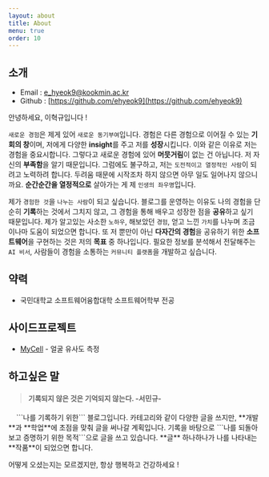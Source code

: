 ```yaml
---
layout: about
title: About
menu: true
order: 10
---
```


## 소개

- Email : <e_hyeok9@kookmin.ac.kr>
- Github : [https://github.com/ehyeok9](https://github.com/ehyeok9)

안녕하세요, 이혁규입니다 !

```새로운 경험```은 제게 있어 ```새로운 동기부여```입니다. 경험은 다른 경험으로 이어질 수 있는 **기회의 창**이며, 저에게 다양한 **insight**를 주고 저를 **성장**시킵니다. 이와 같은 이유로 저는 경험을 중요시합니다. 그렇다고 새로운 경험에 있어 **머뭇거림**이 없는 건 아닙니다. 저 자신의 **부족함**을 알기 때문입니다. 그럼에도 불구하고, 저는 ```도전적이고 열정적인 사람```이 되려고 노력하려 합니다. 두려움 때문에 시작조차 하지 않으면 아무 일도 일어나지 않으니까요. **순간순간을 열정적으로** 살아가는 게 제 ```인생의 좌우명```입니다.

제가 ```경험한 것```을 ```나누는 사람```이 되고 싶습니다. 블로그를 운영하는 이유도 나의 경험을 단순히 **기록**하는 것에서 그치지 않고, 그 경험을 통해 배우고 성장한 점을 **공유**하고 싶기 때문입니다. 제가 알고있는 사소한 ```노하우```, 해보았던 ```경험```, 얻고 느낀 ```가치```를 나누며 조금이나마 도움이 되었으면 합니다. 또 저 뿐만이 아닌 **다자간의 경험**을 공유하기 위한 **소프트웨어**을 구현하는 것은 저의 **목표** 중 하나입니다. 필요한 정보를 분석해서 전달해주는 ```AI 비서```, 사람들이 경험을 소통하는 ```커뮤니티 플랫폼```을 개발하고 싶습니다. 


## 약력

- 국민대학교 소프트웨어융합대학 소프트웨어학부 전공

## 사이드프로젝트

- [MyCell](https://github.com/ehyeok9/MyCell) - 얼굴 유사도 측정

## 하고싶은 말
<blockquote><h4>기록되지 않은 것은 기억되지 않는다.  -서민규-  </h4></blockquote>
&nbsp;&nbsp;&nbsp;&nbsp;```나를 기록하기 위한``` 블로그입니다. 카테고리와 같이 다양한 글을 쓰지만, **개발**과 **학업**에 초점을 맞춰 글을 써나갈 계획입니다. 기록을 바탕으로 ```나를 되돌아보고 증명하기 위한 목적```으로 글을 쓰고 있습니다. **글** 하나하나가 나를 나타내는 **작품**이 되었으면 합니다.

어떻게 오셨는지는 모르겠지만, 항상 행복하고 건강하세요 !

